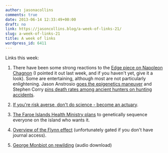```yaml
---
author: jasonacollins
comments: true
date: 2013-06-14 12:33:49+00:00
draft: no
link: https://jasoncollins.blog/a-week-of-links-21/
slug: a-week-of-links-21
title: A week of links
wordpress_id: 6411
---
```


Links this week:



	
  1. There have been some strong reactions to the [Edge piece on Napoleon Chagnon](http://www.edge.org/conversation/napoleon-chagnon-blood-is-their-argument) (I pointed it out last week, and if you haven't yet, give it a look). Some are entertaining, although most are not particularly enlightening. Jason Anstrosio [goes the epigenetics maneuver](http://www.livinganthropologically.com/2013/06/08/human-nature-anthropology-epigenetics/) and Stephen Corry [pins death rates among ancient hunters on hunting accidents](http://truth-out.org/opinion/item/16880-the-case-of-the-brutal-savage-poirot-or-clouseau-or-why-steven-pinker-like-jared-diamond-is-wrong).

	
  2. [If you're risk averse, don't do science - become an actuary](http://blogs.discovermagazine.com/gnxp/2013/06/what-outreach-in-science-is).

	
  3. [The Faroe Islands Health Ministry plans](http://discovermagazine.com/2013/julyaug/01-faroe-islands-aim-to-sequence-genomes-healthcare#.Ubmmsut4aI5) to genetically sequence everyone on the island who wants it.

	
  4. [Overview of the Flynn effect](https://doi.org/10.1016/j.intell.2013.04.010) (unfortunately gated if you don't have journal access).

	
  5. [George Monbiot on rewilding](http://www.thersa.org/events/audio-and-past-events/2013/a-new-future-for-nature) (audio download)


